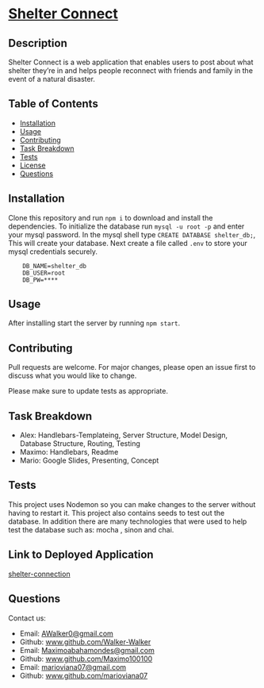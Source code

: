 # [Shelter Connect](https://shelter-connection.herokuapp.com/)

## Description 

Shelter Connect is a web application that enables users to post about what shelter they’re in and helps people reconnect with friends and family in the event of a natural disaster.

## Table of Contents

- [Installation](#installation)
- [Usage](#usage)
- [Contributing](#contributing)
- [Task Breakdown](#Task-Breakdown)
- [Tests](#tests)
- [License](#license)
- [Questions](#questions)

## Installation

Clone this repository and run `npm i` to download and install the dependencies. To initialize the database run `mysql -u root -p` and enter your mysql password. In the mysql shell type `CREATE DATABASE shelter_db;`, This will create your database. Next create a file called `.env` to store your mysql credentials securely.
```
    DB_NAME=shelter_db 
    DB_USER=root 
    DB_PW=****
```

## Usage 

After installing start the server by running `npm start`.

## Contributing

Pull requests are welcome. For major changes, please open an issue first to discuss what you would like to change.

Please make sure to update tests as appropriate.

## Task Breakdown

- Alex: Handlebars-Templateing, Server Structure, Model Design, Database Structure, Routing, Testing
- Maximo: Handlebars, Readme
- Mario: Google Slides, Presenting, Concept

## Tests

This project uses Nodemon so you can make changes to the server without having to restart it. This project also contains seeds to test out the database. In addition there are many technologies that were used to help test the database such as:  mocha , sinon and chai. 

## Link to Deployed Application
[shelter-connection](https://shelter-connection.herokuapp.com/)
## Questions

Contact us:

* Email: AWalker0@gmail.com
* Github: www.github.com/Walker-Walker
* Email: Maximoabahamondes@gmail.com
* Github: www.github.com/Maximo100100
* Email: marioviana07@gmail.com
* Github: www.github.com/marioviana07
